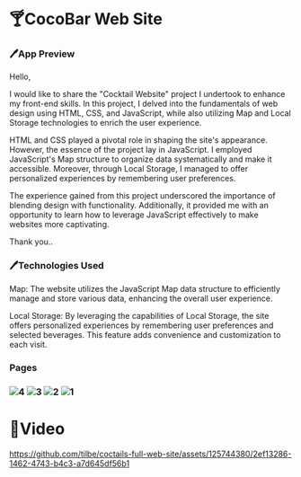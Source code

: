 <h1>🍸CocoBar Web Site </h1>



<h3>🖊️App Preview </h3>



<p>Hello,

I would like to share the "Cocktail Website" project I undertook to enhance my front-end skills. In this project, I delved into the fundamentals of web design using HTML, CSS, and JavaScript, while also utilizing Map and Local Storage technologies to enrich the user experience.

HTML and CSS played a pivotal role in shaping the site's appearance. However, the essence of the project lay in JavaScript. I employed JavaScript's Map structure to organize data systematically and make it accessible. Moreover, through Local Storage, I managed to offer personalized experiences by remembering user preferences.

The experience gained from this project underscored the importance of blending design with functionality. Additionally, it provided me with an opportunity to learn how to leverage JavaScript effectively to make websites more captivating.

Thank you.. </p>


<h3>🖊️Technologies Used</h3>


<p>Map: The website utilizes the JavaScript Map data structure to efficiently manage and store various data, enhancing the overall user experience.

Local Storage: By leveraging the capabilities of Local Storage, the site offers personalized experiences by remembering user preferences and selected beverages. This feature adds convenience and customization to each visit.</p>

 <h3> Pages <h3/>
   
![4](https://github.com/tilbe/coctails-full-web-site/assets/125744380/f09a5858-720e-4cff-a47f-14e3cff14704)
![3](https://github.com/tilbe/coctails-full-web-site/assets/125744380/f2075e08-0e58-4399-8794-406981fdaea4)
![2](https://github.com/tilbe/coctails-full-web-site/assets/125744380/28679223-e37a-4194-a794-e39fdcae8eb4)
![1](https://github.com/tilbe/coctails-full-web-site/assets/125744380/871c7630-540e-47d5-8524-7bc602562705)

<h1>🎥Video</h1>

https://github.com/tilbe/coctails-full-web-site/assets/125744380/2ef13286-1462-4743-b4c3-a7d645df56b1



